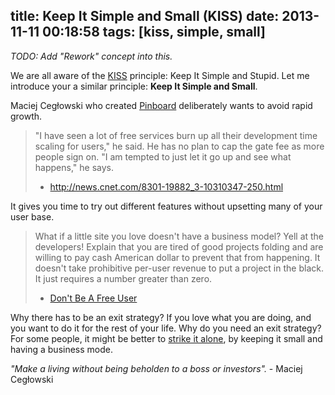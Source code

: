 title: Keep It Simple and Small (KISS)
date: 2013-11-11 00:18:58
tags: [kiss, simple, small]
---

_TODO: Add "Rework" concept into this._

We are all aware of the [KISS][] principle: Keep It Simple and Stupid. Let me introduce your a similar principle: **Keep It Simple and Small**.

Maciej Cegłowski who created [Pinboard][] deliberately wants to avoid rapid growth.

> "I have seen a lot of free services burn up all their development time scaling for users," he said. He has no plan to cap the gate fee as more people sign on. "I am tempted to just let it go up and see what happens," he says.
>
> - <http://news.cnet.com/8301-19882_3-10310347-250.html>

It gives you time to try out different features without upsetting many of your user base.

> What if a little site you love doesn't have a business model? Yell at the developers! Explain that you are tired of good projects folding and are willing to pay cash American dollar to prevent that from happening. It doesn't take prohibitive per-user revenue to put a project in the black. It just requires a number greater than zero.
>
> - [Don't Be A Free User](https://blog.pinboard.in/2011/12/don_t_be_a_free_user/)

Why there has to be an exit strategy? If you love what you are doing, and you want to do it for the rest of your life. Why do you need an exit strategy? For some people, it might be better to [strike it alone][alone], by keeping it small and having a business mode.

_"Make a living without being beholden to a boss or investors"._ - Maciej Cegłowski

[kiss]: http://en.wikipedia.org/wiki/KISS_principle
[pinboard]: https://pinboard.in/
[alone]: http://content.time.com/time/specials/packages/article/0,28804,2094921_2094923_2094924-1,00.html
